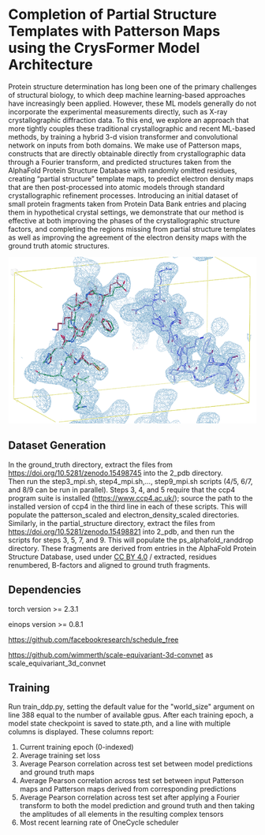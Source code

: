 # Completion of Partial Structure Templates with Patterson Maps using the CrysFormer Model Architecture

Protein structure determination has long been one of the primary challenges of structural biology, to which deep machine learning-based approaches have increasingly been applied.
However, these ML models generally do not incorporate the experimental measurements directly, such as X-ray crystallographic diffraction data. 
To this end, we explore an approach that more tightly couples these traditional crystallographic and recent ML-based methods, by training a hybrid 3-d vision transformer and convolutional network on inputs from both domains.
We make use of Patterson maps, constructs that are directly obtainable directly from crystallographic data through a Fourier transform, and predicted structures taken from the AlphaFold Protein Structure Database with randomly omitted residues, creating “partial structure” template maps, to predict electron density maps that are then post-processed into atomic models through standard crystallographic refinement processes.
Introducing an initial dataset of small protein fragments taken from Protein Data Bank entries and placing them in hypothetical crystal settings, we demonstrate that our method is effective at both improving the phases of the crystallographic structure factors, and completing the regions missing from partial structure templates as well as improving the agreement of the electron density maps with the ground truth atomic structures.

<p align="center">
  <img src="./images/4KT6_2.pd_131_start_4.png" alt="Model prediction compared with ground truth and partial structure atomic coordinates on a test set example"/>
</p>

## Dataset Generation
In the ground_truth directory, extract the files from https://doi.org/10.5281/zenodo.15498745 into the 2_pdb directory.  
Then run the step3_mpi.sh, step4_mpi.sh,..., step9_mpi.sh scripts (4/5, 6/7, and 8/9 can be run in parallel). 
Steps 3, 4, and 5 require that the ccp4 program suite is installed (https://www.ccp4.ac.uk/); source the path to the installed version of ccp4 in the third line in each of these scripts.
This will populate the patterson_scaled and electron_density_scaled directories.
Similarly, in the partial_structure directory, extract the files from https://doi.org/10.5281/zenodo.15498821 into 2_pdb, and then run the scripts for steps 3, 5, 7, and 9.
This will populate the ps_alphafold_randdrop directory.
These fragments are derived from entries in the AlphaFold Protein Structure Database, used under [CC BY 4.0](https://creativecommons.org/licenses/by/4.0/) / extracted, residues renumbered, B-factors and aligned to ground truth fragments.

## Dependencies
torch version >= 2.3.1

einops version >= 0.8.1

https://github.com/facebookresearch/schedule_free

https://github.com/wimmerth/scale-equivariant-3d-convnet as scale_equivariant_3d_convnet

## Training
Run train_ddp.py, setting the default value for the "world_size" argument on line 388 equal to the number of available gpus. 
After each training epoch, a model state checkpoint is saved to state.pth, and a line with multiple columns is displayed.
These columns report:
1. Current training epoch (0-indexed)
2. Average training set loss
3. Average Pearson correlation across test set between model predictions and ground truth maps
4. Average Pearson correlation across test set between input Patterson maps and Patterson maps derived from corresponding predictions
5. Average Pearson correlation across test set after applying a Fourier transform to both the model prediction and ground truth and then taking the amplitudes of all elements in the resulting complex tensors
6. Most recent learning rate of OneCycle scheduler
